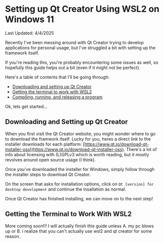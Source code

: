 # Setting up Qt Creator Using WSL2 on Windows 11

Last Updated: 4/4/2025

Recently I've been messing around with Qt Creator trying to develop applications for personal usage, but I've struggled a bit with setting up the framework itself.

If you're reading this, you're probably encountering some issues as well, so hopefully this guide helps out a bit (even if it might not be perfect).

Here's a table of contents that I'll be going through:

- [Downloading and setting up Qt Creator](#downloading-and-setting-up-qt-creator)
- [Getting the terminal to work with WSL2](#getting-the-terminal-to-work-with-wsl2)
- [Compiling, running, and releasing a program](#compiling,-running,-and-releasing-a-program)

Ok, lets get started...

## Downloading and Setting up Qt Creator
When you first visit the Qt Creator website, you might wonder where to go to download the framwork itself.
Lucky for you, heres a direct link to the installer downloads for each platform: [https://www.qt.io/download-qt-installer-oss](https://www.qt.io/download-qt-installer-oss).
There's a lot of info about licensing with (L)GPLv3 which is worth reading, but it mostly revolves around open source usage (I think).

Once you've downloaded the installer for Windows, simply follow through the installer steps to download Qt Creator.

On the screen that asks for installation options, click on ```Qt [version] for desktop development``` and continue the insallation as normal.

Once Qt Creator has finished installing, we can move on to the next step!

## Getting the Terminal to Work With WSL2
More coming soon!!! I will actually finish this guide unless A. my pc blows up or B. i realize that you can't actually use wsl2 and qt creator for some reason.



